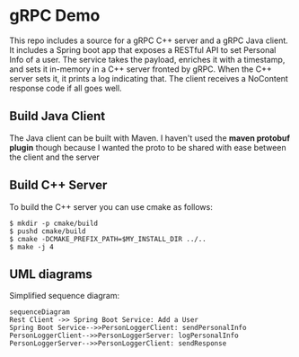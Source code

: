 
# gRPC Demo
This repo includes a source for a gRPC C++ server and a gRPC Java client.
It includes a Spring boot app that exposes a RESTful API to set Personal Info of a user. The service takes the payload, enriches it with a timestamp, 
and sets it in-memory in a C++ server fronted by gRPC. When the C++ server sets it, it prints a log indicating that. The client receives a NoContent response code if all goes well.

## Build Java Client
The Java client can be built with Maven. I haven't used the **maven protobuf plugin** though because I wanted the proto to be shared with ease between 
the client and the server

## Build C++ Server
To build the C++ server you can use cmake as follows:
```
$ mkdir -p cmake/build
$ pushd cmake/build
$ cmake -DCMAKE_PREFIX_PATH=$MY_INSTALL_DIR ../..
$ make -j 4
```



## UML diagrams
Simplified sequence diagram:

```mermaid
sequenceDiagram
Rest Client ->> Spring Boot Service: Add a User
Spring Boot Service-->>PersonLoggerClient: sendPersonalInfo
PersonLoggerClient-->>PersonLoggerServer: logPersonalInfo
PersonLoggerServer-->>PersonLoggerClient: sendResponse
